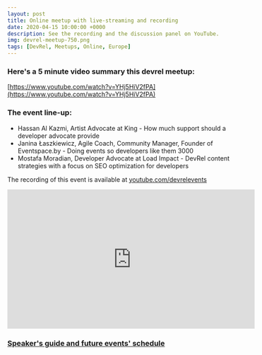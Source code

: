 ```yaml
---
layout: post
title: Online meetup with live-streaming and recording
date: 2020-04-15 10:00:00 +0000
description: See the recording and the discussion panel on YouTube.  
img: devrel-meetup-750.png 
tags: [DevRel, Meetups, Online, Europe]
---
```


### Here's a 5 minute video summary this devrel meetup:

[https://www.youtube.com/watch?v=YHj5HiV2fPA](https://www.youtube.com/watch?v=YHj5HiV2fPA)



### The event line-up:
* Hassan Al Kazmi, Artist Advocate at King - How much support should a developer advocate provide
* Janina Łaszkiewicz, Agile Coach, Community Manager, Founder of Eventspace.by - Doing events so developers like them 3000
* Mostafa Moradian, Developer Advocate at Load Impact - DevRel content strategies with a focus on SEO optimization for developers

The recording of this event is available at [youtube.com/devrelevents](https://www.youtube.com/devrelevents)

<iframe width="560" height="315" src="https://www.youtube.com/embed/videoseries?list=PLOY5WvYhE7ctJQHhoh73lp87BUFcFECfR" frameborder="0" allow="accelerometer; autoplay; encrypted-media; gyroscope; picture-in-picture" allowfullscreen></iframe>


### [Speaker's guide and future events' schedule](https://devrel.events/speakers-guide)